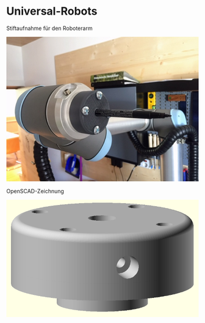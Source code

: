 # Universal-Robots
Stiftaufnahme für den Roboterarm

![imgage](https://github.com/frankyhub/Universal-Robots/blob/main/Stiftaufnahme/Stiftaufnahme.JPG)


OpenSCAD-Zeichnung

![imgage](https://github.com/frankyhub/Universal-Robots/blob/main/Stiftaufnahme/Roboterarm-Aufnahme.png)
